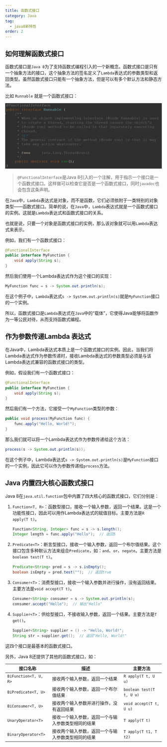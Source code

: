```yaml
---
title: 函数式接口
category: Java
tag:
  - java8新特性
order: 2
---
```



## 如何理解函数式接口

函数式接口是`Java 8`为了支持函数式编程引入的一个新概念。函数式接口是只有一个抽象方法的接口，这个抽象方法的签名定义了`Lambda`表达式的参数类型和返回类型。虽然函数式接口只能有一个抽象方法，但是可以有多个默认方法和静态方法。

比如 `Runnable` 就是一个函数式接口：

![image-20240512144405315](images/01_Lambda/image-20240512144405315.png)

> `@FunctionalInterface`是Java 8引入的一个注解，用于指示一个接口是一个函数式接口。这样做可以检查它是否是一个函数式接口，同时`javadoc`也会包含这条声明。

在`Java`中，`Lambda`表达式是对象，而不是函数，它们必须依附于一类特别的对象类型——函数式接口。简单的说，在`Java`中，`Lambda`表达式就是一个函数式接口的实例。这就是`Lambda`表达式和函数式接口的关系。

也就是说，只要一个对象是函数式接口的实例，那么该对象就可以用`Lambda`表达式来表示。

例如，我们有一个函数式接口：

```java
@FunctionalInterface
public interface MyFunction {
    void apply(String s);
}
```

然后我们使用一个Lambda表达式作为这个接口的实现：

```java
MyFunction func = s -> System.out.println(s);
```

在这个例子中，`Lambda`表达式`s -> System.out.println(s)`就是`MyFunction`接口的一个实例。

所以，函数式接口是`Lambda`表达式在`Java`中的“载体”，它使得Java能够将函数作为一等公民对待，从而支持函数式编程。

## 作为参数传递Lambda 表达式

在Java中，Lambda表达式本质上是一个函数式接口的实例。因此，当我们将Lambda表达式作为参数传递时，接收Lambda表达式的参数类型必须是与该Lambda表达式兼容的函数式接口的类型。

例如，假设我们有一个函数式接口：

```java
@FunctionalInterface
public interface MyFunction {
    void apply(String s);
}
```

然后我们有一个方法，它接受一个`MyFunction`类型的参数：

```java
public void process(MyFunction func) {
    func.apply("Hello, World!");
}
```

那么我们就可以将一个Lambda表达式作为参数传递给这个方法：

```java
process(s -> System.out.println(s));
```

在这个例子中，Lambda表达式`s -> System.out.println(s)`是`MyFunction`接口的一个实例，因此它可以作为参数传递给`process`方法。

## Java 内置四大核心函数式接口

Java 8在`java.util.function`包中内置了四大核心的函数式接口，它们分别是：

1. `Function<T, R>`：函数型接口，接收一个输入参数，返回一个结果。这是一个功能性接口，因此可以用作Lambda表达式的赋值目标。主要方法是`R apply(T t)`。

   ```java
   Function<String, Integer> func = s -> s.length();
   Integer length = func.apply("Hello");  // 返回5
   ```

2. `Predicate<T>`：断言型接口，接收一个输入参数，返回一个布尔值结果。这个接口包含多种默认方法来组合`Predicate`，如：`and`、`or`、`negate`。主要方法是`boolean test(T t)`。

   ```java
   Predicate<String> pred = s -> s.isEmpty();
   boolean isEmpty = pred.test("");  // 返回true
   ```

3. `Consumer<T>`：消费型接口，接收一个输入参数并进行操作，没有返回结果。主要方法是`void accept(T t)`。

   ```java
   Consumer<String> consumer = s -> System.out.println(s);
   consumer.accept("Hello");  // 输出"Hello"
   ```

4. `Supplier<T>`：供给型接口，不接收输入参数，返回一个结果。主要方法是`T get()`。

   ```java
   Supplier<String> supplier = () -> "Hello, World!";
   String str = supplier.get();  // 返回"Hello, World!"
   ```

这四个接口是最基本的函数式接口。

另外，Java 8还提供了其他的函数式接口，如：

| 接口名称                  | 描述                        | 主要方法                     |
|-----------------------|---------------------------|--------------------------|
| `BiFunction<T, U, R>` | 接收两个输入参数，返回一个结果           | `R apply(T t, U u)`      |
| `BiPredicate<T, U>`   | 接收两个输入参数，返回一个布尔值结果        | `boolean test(T t, U u)` |
| `BiConsumer<T, U>`    | 接收两个输入参数并进行操作，没有返回结果      | `void accept(T t, U u)`  |
| `UnaryOperator<T>`    | 接收一个输入参数，返回一个与输入参数类型相同的结果 | `T apply(T t)`           |
| `BinaryOperator<T>`   | 接收两个输入参数，返回一个与输入参数类型相同的结果 | `T apply(T t1, T t2)`    |

